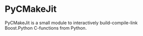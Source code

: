 PyCMakeJit
==========

PyCMakeJit is a small module to interactively build-compile-link Boost.Python C-functions from Python.
